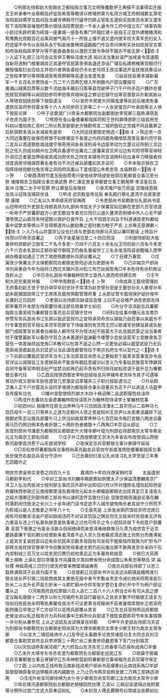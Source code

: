<!-- { "loadSidebar": true } -->
　　○刑部左侍郎赵大佑锦衣卫都指挥佥事万文明等覆勘伊王典楧不法事得实还报言王听承奉叶全蔡朝及奸徒吴希周等教诱以修理府第为名将方城王府桐城郡主第宅洛阳县狱儒学文昌祠及法藏寺佛殿尽行逼夺仍辟占官街五道抑买民房百余家又遣军校下洛阳等县催徵府第价银括洛阳寄居民一千余人逼令作工府中擅立东厂缉事钩索小民过失辟府第为砖城一座重城一座各有重门环城红铺十座自王正宫外建槐椿清和鸳鸯腾光宫殿百花台乘风御气阁凡十一所皆上僣不道又遣内使军校大索军民妇女入府选留不中令以金赎系永宁知县谢鲁栲掠逼跪殿门传旨责问俱有实状如抚按官言第知府张柱指挥李梦孙等不能委曲善处以激怒王致令争辩不服亦不能无罪＜锍-釒＞入诏下礼部三法司会议言伊王奢纵淫虐大违  祖训法当重处请严加戒谕令其速图自新将违制门楼重城改正其逼夺官民第舍俱各退还添设厂铺及私建楒槐等宫殿尽行撤毁强取妇女应给主并给价者俱各查给仍令长史司将王改过事迹开呈抚按具奏诏从之张柱李梦孙等俱降调吴希周蔡朝等各逮治发遣有差
　　○延绥抚臣奏本镇新募军一千五百名岁费饷金一万二千六百两乞增入年例数内户部议覆报可
　　○广东惠潮山贼黄启荐等众数千流劫海丰碣石归善等县攻破甲子门千户所杀百户魏祚总督抚按官郑絅等以闻因劾参将李勋等弃城纵寇之罪诏总镇守巡等官亟督兵扑剿其胁从人等随宜招抚勋等下按臣逮治
　　○以宣府羊房堡大同镇羗堡等处前后被虏失事逮原任宣府参将雷龙等十六人大同参将王臣等二十一人永安堡百户叶承勋等五人俱下按臣论罪
　　○甲子总督湖广川贵采木都察院左副都御史李宪卿三载秩满荫其子世彦为国子生
　　○宥原任金山备倭署都指挥同知王世科罪降原职三级叙用世科初以倭陷南汇青村二所论死至是御史方辂勘核言二城坍毁较之完城不同且戴罪之后斩获颇多请从末减故有是命
　　○大同巡抚都御史杨选＜锍-釒＞陈边务一言大同边事要在收保而修堡不如修墩宜于各堡之内将四面角墩增筑高厚且事约而守易二言兵以诡道致胜或战或守用奇用间各有深机毋令边臣举动为文墨议论所制三言边防之任久则成功朔州左卫两兵备道守巡冀北二道藩臬官员并沿边有司将领等官毋轻升调应迁者量加俸级俟其成功而优处之四言本镇有司宜调用科目出身年力精强者将领宜调用邻境保荐著名者有功不次迁擢兵部覆如其言诏可
　　○辛未南京锦衣卫指挥徐继勋献白兔言得之凤阳府凤凰山下遣成国公朱希忠告  太庙群臣＜锍-釒＞贺
　　○癸酉清明节遣玉田伯蒋荣兴安伯徐梦旸成安伯郭应乾都督佥事沉至分祭  诸陵锦衣卫指挥佥事文承武祭  恭仁康定景皇帝都督佥事王朝用祭  孝洁皇后及  哀冲  庄敬二太子中官祭  恭让章皇后各陵坟
　　○承天陵户张万宾盗  显陵祾恩殿龙凤斗冠珠宝捕获伏诛
　　○甲戌  武宗毅皇帝忌辰  奉先殿行祭礼遣清平伯吴家彦祭  康陵
　　○乙亥以久旱命顺天府官祷两
　　○令吏部尚书吴鹏致仕礼部尚书吴山冠带闲住升吏部左侍郎袁炜为礼部尚书加太子少保兼官如旧鹏在吏部凡百官进退一听命于严世蕃即遐方小吏无敢自专者充位而已公道久壅贤否倒植中外人心无不鄙薄愤恨之山直亮有特望既以救护日食忤旨  上大不悦尝示风旨于科道诸臣吏科都给事中梁梦龙等惧以不言得罪遂并山鹏劾奏之是时鹏方睦于严氏  上亦殊无意罪鹏＜锍-釒＞入乃与山并罢存公议也已炜与吏部右侍郎马天驭以署印题请  上特旨升炜而以印命天驭署之
　　○丙子金星昼见至二十四日而没
　　○刑部侍郎赵大佑奏伊府原额护卫旗军二千名今多至一万四千六百五十余名仪卫司校尉六百名今多至六千六百余名宜如正额存留守御宿卫仍每名量留供丁三名余发洛阳县收籍编入图甲纳办粮差如遇正丁供丁故绝照数徵补兵部议覆从之
　　○丁丑建万春宫
　　○戊寅改少保兼太子太保都察院左都御史欧阳必进为吏部尚书
　　○己卯南京户部尚书刘采奏自今年为始将江西应天徽州苏州松江布苎丝绢暂角□羊本色待有余积再议改折从之
　　○辛巳命礼部尚书兼翰林院学士袁炜入直西苑供撰玄修
　　○壬午制大祀兖冕皮弁服
　　○甲申雨群臣＜锍-釒＞贺
　　○命成皋王载垸管理赵王府事初赵王世子世孙俱早卒封世孙子常清为赵世曾孙至是王薨世孙夫人奏曾孙年幼未能摄国因举江宁王厚炼及载垸俱勘管理府事  上从部议暂令载垸保护幼孙俟年长袭封之日回府
　　○吏部以左侍郎员缺请旨会推  上曰不必会推严讷改吏部左侍郎李春芳升本部左侍郎董份填注部任俱兼学士如旧
　　○升分守凉凉副总兵署都指挥佥事吴经为署都督佥事充总兵官镇守甘州
　　○刑科左给事中魏元吉言南京参赞军务兵部尚书江东原以振武营捝巾之变特承简命资以镇辑乃自莅事以来威令不行专事宽假官军相讼率贷军而罪官下场操演则有赏而无罚以致诸军骄肆滋甚或矢射部门或殴詈官长甚者白昼劫人都市恬不为怪法纪不振莫大于此且振武营之设当事者怵于倭警募新军以备防守耳立法未善遂奸盗渊薮今倭警少息矣该营军士宜散隶各卫营伍一体差操庶凶党角□羊散可以杜其不逞之心然一旦更张必镇以威望武臣乃无后患臣闻浙直副总兵刘显足以当此请改都督徐珏于南京右府佥书以显代之＜锍-釒＞下兵部议覆振武营骄军当令江东治其首恶余悉与之更始至于裁革该营事宜亦令会官详议以闻得旨江东受朕简命不能宣布朝廷恩威训以忠义乃专事姑息致营军悖肆其会同守备等官申明法纪严加禁治如再仍前币责有所归徐珏如拟改调于是升显为署都督佥事代珏
　　○乙酉巡按狭西御史李秋劾延绥总兵李辅年老贪纵令其子可遇等冒功升级又尝纵军胁抚道官几至激变诏革辅并三子职付按臣逮治之
　　○升朵颜卫夷人正千户炒蛮及头目阿牙塔俱为都指挥佥事头目董灰为正千户以进送人马盔甲及传报有功也
　　○播州宣慰使杨烈献大木四十株诏赐二品武职服色给诘命
　　○丙戌升左春坊左谕德兼翰林院侍读陈升为翰林院侍读学士掌翰林院事
　　○初泗州以  祖陵所在原无泒养种马牛只后因高淳溧水二县灾伤以二县种马七百匹母牛一百三只寄养久之遂为定额州人苦之至是知州王宗尹以水患奏请蠲除下巡按御史陈志议报兵部覆牛只上供当如故其寄养种马七百匹姑令每匹变银八两坐泒备用马匹仍照旧例本色者折银二十两折色者徵银十八两角□羊京诏从部议
　　○丁亥改刑部尚书潘恩为都察院左都御史升大理寺卿叶镗为刑部右侍郎南京太常寺卿全元立为南京工部右侍郎
　　○戊子升江西按察使王宗沐为本省右布政使调山西按察司副使袁洪愈于山东提调学校
　　○改保定总兵官都督佥事孙勇镇守延绥
　　○□苏松参将署都指挥佥事杨尚英充副总兵官协守浙直淮扬防倭署都指挥佥事张世俊充右副总兵官分守凉州
　　○己丑袭封衍圣公孔尚贤习礼太学至是三年奏乞回籍许之


明世宗肃皇帝实录卷之四百九十五
　　嘉靖四十年四月庚寅朔时享
　　太庙遣驸马都尉李和代
　　○辛卯工部尚书刘麟卒赐祭葬如例赠太子少保谥清惠麟南京广洋卫人弘治丙辰进士授刑部主事历员外郎中出知绍兴府以忤刘瑾除名瑾败起知西安府擢陕西参政迁云南按察使请告嘉靖改元起太仆卿擢副都御史出抚真定已复请告久之起大理卿迁刑部侍郎工部尚书以谏织造忤旨致仕归会  显陵宫殿雨漏追论事在麟时落职闲住居浙之长兴三十余年闭门读书足迹不入城市貌恂恂长者其自守介然而不为畛域以是人尤敬爱之卒年八十七
　　○壬辰先是  上命发米粥药饵给京师流民已闻有司给散非法谕户部曰朕闻汤药不对证且饥馁之赐反伤生又给米时贫弱者无济有力者滥与违上行私甚失朕意是执事者之过也可传示之令小民知非朕下令初意户部覆奏  圣慈下赈惠之令虽全活甚众但闻络绎而来恩泽难继群聚日久蒸为疫疠宜于近京要路委廉干官约期分给使新来者淂食不必入京久住者藉资淂还故土则势分而惠溥矣  上是其言复谕抚臣曰近各处饥民来京数多皆因有司坐视不能赈恤所致殊为旷职令户部移文各抚按官督率守令招集安抚毋事虗文若仍前玩愒治罪不赦再发京仓米四千石内库制钱三百万文以给贫民归费仍视地里远近为多寡务称朕意
　　○癸巳大风雨黄土昼晦  上谕礼部曰旱暵复作风霾竟夕其如修省例分命成国公朱希忠等祭告  郊  庙  社稷  神祗斋戒三日仍行顺天府督率僚属竭诚祷雨
　　○南京兵部右侍郎丁以忠三载秩满荫其子此周为国子生
　　○总督蓟辽兵部尚书许论言近派蓟镇盐粮两淮引银五钱长芦引银二钱盐商病其太重绝无报中者今岁歉籴贵宜令减价纳米将两淮盐引折米二斗五升长芦盐引折米一斗即贮蓟州仓供军俟岁豊仍复原价开中不为例户部议覆从之
　　○河南周府民校原额六百人逃亡二百八十六人例当佥补有司从民之便定议每名徵银十二两岁以秋七月输府令其自行雇役久之民贫岁歉不时输银王请复力役如旧抚臣张永明等执奏雇役良法不可议更第当视输纳不前者量借库银补之若该府能拊循见卒使之不亡亦自可以足用兵部覆从其言
　　○辽东总兵官杨照巡抚都御史侯汝谅以私忿相攻讦为兵科给事中王鹤所论兵部请下按臣查勘即将节年失事情罪一并分别从重参究  上从之诏炤及汝谅俱革任听勘
　　○甲午升吏部右侍郎冯天驭为刑部尚书都察院右佥都御史邢尚简为大理寺卿南京太常寺少卿王材为南京太常寺卿
　　○以宣大二镇招徕虏中人口及夺还头畜数多论效劳诸臣功复大同总兵刘汉都督佥事职赏宣府总兵李贤银三十两纻丝二表里参将戴恩等下军门分别犒赏
　　○以灾伤诏停真保河顺广大六府及山东济东兖三府春季马匹俟秋成角□羊俵
　　○乙未升大理寺左寺丞吉澄为都察院右佥都御史巡抚辽东
　　○改镇守居庸总兵官署都督佥事云冒镇守辽东命神枢营副将署都督佥事祝福充总兵官镇守保定
　　○丁酉  上以内库乏钱命取云南新钱进用户部尚书高燿奏曰云南钱系角□羊部盐银鼓铸原备京边俸粮非进内藏数也  上乃止仍令两京炤例发银二万两工部铸造进用
　　○戊戌升尚宝司卿徐绅为太仆寺少卿南京尚宝司卿江治为南京太常寺少卿
　　○命总理河道都察院右佥都御史胡植回院协理  乙亥以  三殿迎梁遣镇远侯顾寰等分祭所过禁门文武大臣奉迎如礼
　　○未封宫人傅氏薨赐号曰常嫔治丧葬如仪
